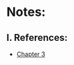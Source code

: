 # Notes: 

## I. References: 
- [Chapter 3](https://aimacode.github.io/aima-exercises/search-exercises/)
